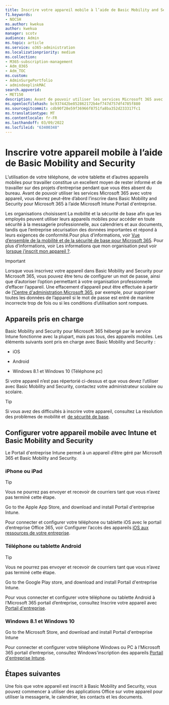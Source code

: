 ```yaml
---
title: Inscrire votre appareil mobile à l’aide de Basic Mobility and Security
f1.keywords:
- NOCSH
ms.author: kwekua
author: kwekua
manager: scotv
audience: Admin
ms.topic: article
ms.service: o365-administration
ms.localizationpriority: medium
ms.collection:
- M365-subscription-management
- Adm_O365
- Adm_TOC
ms.custom:
- AdminSurgePortfolio
- admindeeplinkMAC
search.appverid:
- MET150
description: Avant de pouvoir utiliser les services Microsoft 365 avec votre appareil, vous devrez peut-être d’abord l’inscrire dans Basic Mobility and Security pour Microsoft 365.
ms.openlocfilehash: bc937442be852862172b4ef747d757df4785f880
ms.sourcegitcommit: cdb90f28e59f36966f8751fa8ba352d233317fc1
ms.translationtype: MT
ms.contentlocale: fr-FR
ms.lasthandoff: 03/09/2022
ms.locfileid: "63400348"
---
```

# <a name="enroll-your-mobile-device-using-basic-mobility-and-security"></a>Inscrire votre appareil mobile à l’aide de Basic Mobility and Security

L’utilisation de votre téléphone, de votre tablette et d’autres appareils mobiles pour travailler constitue un excellent moyen de rester informé et de travailler sur des projets d’entreprise pendant que vous êtes absent du bureau. Avant de pouvoir utiliser les services Microsoft 365 avec votre appareil, vous devrez peut-être d’abord l’inscrire dans Basic Mobility and Security pour Microsoft 365 à l’aide Microsoft Intune Portail d'entreprise.

Les organisations choisissent La mobilité et la sécurité de base afin que les employés peuvent utiliser leurs appareils mobiles pour accéder en toute sécurité à la messagerie professionnelle, aux calendriers et aux documents, tandis que l’entreprise sécurisation des données importantes et répond à leurs exigences de conformité.Pour plus d’informations, voir [Vue d’ensemble de la mobilité et de la sécurité de base pour Microsoft 365](overview.md). Pour plus d’informations, voir Les informations que mon organisation peut voir  [lorsque j’inscrit mon appareil ?](/intune-user-help/what-info-can-your-company-see-when-you-enroll-your-device-in-intune).

> [!IMPORTANT]
> Lorsque vous inscrivez votre appareil dans Basic Mobility and Security pour Microsoft 365, vous pouvez être tenu de configurer un mot de passe, ainsi que d’autoriser l’option permettant à votre organisation professionnelle d’effacer l’appareil. Une effacement d’appareil peut être effectuée à partir de <a href="https://go.microsoft.com/fwlink/p/?linkid=2024339" target="_blank">l’Centre d'administration Microsoft 365</a>, par exemple, pour supprimer toutes les données de l’appareil si le mot de passe est entré de manière incorrecte trop de fois ou si les conditions d’utilisation sont rompues.

## <a name="supported-devices"></a>Appareils pris en charge

Basic Mobility and Security pour Microsoft 365 hébergé par le service Intune fonctionne avec la plupart, mais pas tous, des appareils mobiles. Les éléments suivants sont pris en charge avec Basic Mobility and Security :

- iOS

- Android

- Windows 8.1 et Windows 10 (Téléphone pc)

Si votre appareil n’est pas répertorié ci-dessus et que vous devez l’utiliser avec Basic Mobility and Security, contactez votre administrateur scolaire ou scolaire.

> [!TIP]
> Si vous avez des difficultés à inscrire votre appareil, consultez La résolution des problèmes de mobilité et  [de sécurité de base](troubleshoot.md).

## <a name="set-up-your-mobile-device-with-intune-and-basic-mobility-and-security"></a>Configurer votre appareil mobile avec Intune et Basic Mobility and Security

Le Portail d'entreprise Intune permet à un appareil d’être géré par Microsoft 365 et Basic Mobility and Security.

### <a name="iphone-or-ipad"></a>iPhone ou iPad

> [!TIP]
> Vous ne pourrez pas envoyer et recevoir de courriers tant que vous n’avez pas terminé cette étape.

Go to the Apple App Store, and download and install Portail d'entreprise Intune.

Pour connecter et configurer votre téléphone ou tablette iOS avec le portail d’entreprise Office 365, voir Configurer l’accès des appareils [iOS aux ressources de votre entreprise](/mem/intune/user-help/enroll-your-device-in-intune-ios).

### <a name="android-phone-or-tablet"></a>Téléphone ou tablette Android

> [!TIP]
> Vous ne pourrez pas envoyer et recevoir de courriers tant que vous n’avez pas terminé cette étape.

Go to the Google Play store, and download and install Portail d'entreprise Intune.

Pour vous connecter et configurer votre téléphone ou tablette Android à l’Microsoft 365 portail d’entreprise, consultez Inscrire votre appareil avec [Portail d'entreprise](/mem/intune/user-help/enroll-device-android-company-portal).

### <a name="windows-81-and-windows-10"></a>Windows 8.1 et Windows 10

Go to the Microsoft Store, and download and install Portail d'entreprise Intune

Pour connecter et configurer votre téléphone Windows ou PC à l’Microsoft 365 portail d’entreprise, consultez Windows’inscription des appareils [Portail d'entreprise Intune](/intune-user-help/windows-enrollment-company-portal).

## <a name="next-steps"></a>Étapes suivantes

Une fois que votre appareil est inscrit à Basic Mobility and Security, vous pouvez commencer à utiliser des applications Office sur votre appareil pour utiliser la messagerie, le calendrier, les contacts et les documents.